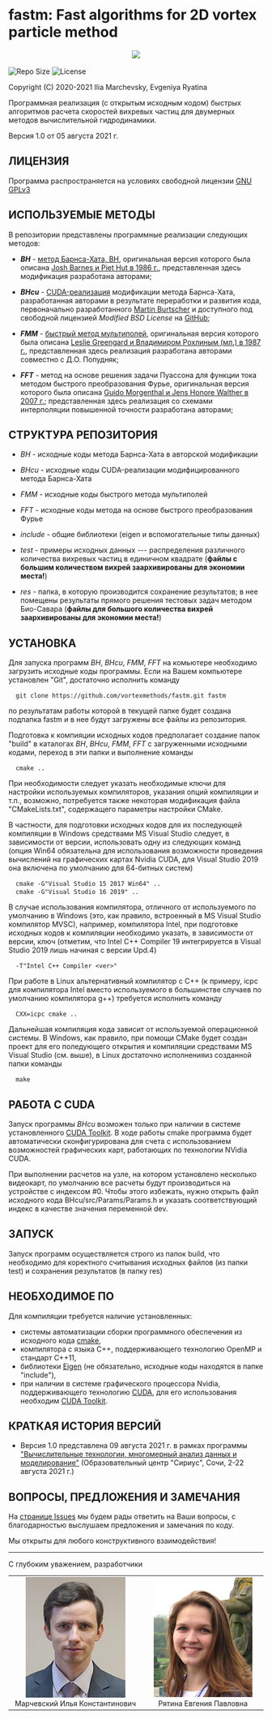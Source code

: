 fastm: Fast algorithms for 2D vortex particle method
====================================================

<p align="center"><img src="https://www.mdpi.com/entropy/entropy-23-00118/article_deploy/html/images/entropy-23-00118-g019-550.jpg"></p>

![Repo Size](https://img.shields.io/github/repo-size/vortexmethods/fastm.svg)
![License](https://img.shields.io/github/license/vortexmethods/fastm.svg)

Copyright (C) 2020-2021 Ilia Marchevsky, Evgeniya Ryatina

Программная реализация (с открытым исходным кодом) быстрых алгоритмов расчета скоростей вихревых частиц для двумерных методов вычислительной гидродинамики.

Версия 1.0 от 05 августа 2021 г.

ЛИЦЕНЗИЯ
--------

Программа распространяется на условиях свободной лицензии [GNU GPLv3](https://www.gnu.org/licenses/gpl.txt)
   
   
ИСПОЛЬЗУЕМЫЕ МЕТОДЫ
-------------------
   
В репозитории представлены программные реализации следующих методов:

* ***BH*** - [метод Барнса-Хата, BH](https://en.wikipedia.org/wiki/Barnes%E2%80%93Hut_simulation), оригинальная версия которого была описана [Josh Barnes и Piet Hut в 1986 г.](https://www.nature.com/articles/324446a0), представленная здесь модификация разработана авторами; 

* ***BHcu*** - [CUDA-реализация](http://cs.txstate.edu/~mb92/papers/gcg11.pdf) модификации метода Барнса-Хата, разработанная авторами в результате переработки и развития кода, первоначально разработанного [Martin Burtscher](https://userweb.cs.txstate.edu/~burtscher/) и доступного под свободной лицензией *Modified BSD License* на [GitHub](https://github.com/IntelligentSoftwareSystems/Galois/tree/master/lonestar/scientific/gpu/barneshut); 

* ***FMM*** - [быстрый метод мультиполей](https://ru.wikipedia.org/wiki/%D0%91%D1%8B%D1%81%D1%82%D1%80%D1%8B%D0%B9_%D0%BC%D0%B5%D1%82%D0%BE%D0%B4_%D0%BC%D1%83%D0%BB%D1%8C%D1%82%D0%B8%D0%BF%D0%BE%D0%BB%D0%B5%D0%B9), оригинальная версия которого была описана [Leslie Greengard и Владимиром Рохлиным (мл.) в 1987 г.](https://www.sciencedirect.com/science/article/pii/0021999187901409), представленная здесь реализация разработана авторами совместно с Д.О. Попудняк;  

* ***FFT*** - метод на основе решения задачи Пуассона для функции тока методом быстрого преобразования Фурье, оригинальная версия которого была описана [Guido Morgenthal и Jens Honore Walther в 2007 г.](https://www.sciencedirect.com/science/article/abs/pii/S004579490700034X); представленная здесь реализация со схемами интерполяции повышенной точности разработана авторами; 


СТРУКТУРА РЕПОЗИТОРИЯ
---------------------

* *BH* - исходные коды метода Барнса-Хата в авторской модификации

* *BHcu* - исходные коды CUDA-реализации модифицированного метода Барнса-Хата

* *FMM* - исходные коды быстрого метода мультиполей

* *FFT* - исходные коды метода на основе быстрого преобразования Фурье

* *include* - общие библиотеки (eigen и вспомогательные типы данных)

* *test* - примеры исходных данных --- распределения различного количества вихревых частиц в единичном квадрате (**файлы с большим количеством вихрей заархивированы для экономии места!**)

* *res* - папка, в которую производится сохранение результатов; в нее помещены результаты прямого решения тестовых задач методом Био-Савара (**файлы для большого количества вихрей заархивированы для экономии места!**)


	 
УСТАНОВКА
---------

Для запуска программ *BH*, *BHcu*, *FMM*, *FFT* на комьютере необходимо загрузить исходные коды программы.
Если на Вашем компьютере установлен "Git", достаточно исполнить команду 

      git clone https://github.com/vortexmethods/fastm.git fastm

по результатам работы которой в текущей папке будет создана подпапка fastm и в нее будут загружены все файлы из репозитория.	  
	  
Подготовка к компияции исходных кодов предполагает создание папок "build" в каталогах *BH*, *BHcu*, *FMM*, *FFT* с загруженными исходными кодами, переход в эти папки и выполнение команды 

      cmake ..
	  
При необходимости следует указать необходимые ключи для настройки используемых компиляторов, указания опций компиляции и т.п., возможно, потребуется также некоторая модификация файла "CMakeLists.txt", содержащего параметры настройки CMake.

В частности, для подготовки исходных кодов для их последующей компиляции в Windows средствами MS Visual Studio следует, в зависимости от версии, использовать одну из следующих команд (опция Win64 обязательна для использования возможности проведения вычислений на графических картах Nvidia CUDA, для Visual Studio 2019 она включена по умолчанию для 64-битных систем)
      
      cmake -G"Visual Studio 15 2017 Win64" ..
      cmake -G"Visual Studio 16 2019" ..
	  

В случае использования компилятора, отличного от используемого по умолчанию в Windows (это, как правило, встроенный в MS Visual Studio компилятор MVSC), например, компилятора Intel, при подготовке исходных кодов к компиляции необходимо указать, в зависимости от версии, ключ (отметим, что Intel C++ Compiler 19 интегрируется в Visual Studio 2019 лишь начиная с версии Upd.4)
      
	  -T"Intel C++ Compiler <ver>"

При работе в Linux альтернативный компилятор с C++ (к примеру, icpc для компилятора Intel вместо используемого в большинстве случаев по умолчанию компилятора g++) требуется исполнить команду

      CXX=icpc cmake ..

Дальнейшая компиляция кода зависит от используемой операционной системы. В Windows, как правило, при помощи CMake будет создан проект для его поледующего открытия и компиляции средствами MS Visual Studio (см. выше), в Linux достаточно исполненияиз созданной папки команды

      make

	 
РАБОТА С CUDA
-------------
	 
Запуск программы *BHcu* возможен только при наличии в системе установленного [CUDA Toolkit](https://developer.nvidia.com/cuda-toolkit). В ходе работы cmake программа будет автоматически сконфигурирована для счета с использованием возможностей графических карт, работающих по технологии NVidia CUDA.
 
При выполнении расчетов на узле, на котором установлено несколько видеокарт, по умолчанию все расчеты будут производиться на устройстве с индексом #0. Чтобы этого избежать, нужно открыть файл исходного кода BHcu/src/Params/Params.h и указать соответствующий индекс в качестве значения переменной dev.
	  
	  
ЗАПУСК
------	  
	  	  
Запуск программ осуществляется строго из папок build, что необходимо для коректного считывания исходных файлов (из папки test) и сохранения результатов (в папку res)


НЕОБХОДИМОЕ ПО
--------------

Для компиляции требуется наличие установленных: 

* системы автоматизации сборки программного обеспечения из исходного кода [cmake](https://cmake.org/),
* компилятора с языка C++, поддерживающего технологию OpenMP и стандарт С++11,
* библиотеки [Eigen](http://eigen.tuxfamily.org) (не обязательно, исходные коды находятся в папке "include"),
* при наличии в системе графического процессора Nvidia, поддерживающего технологию [CUDA](https://ru.wikipedia.org/wiki/CUDA), для его использования необходим [CUDA Toolkit](https://developer.nvidia.com/cuda-toolkit).


КРАТКАЯ ИСТОРИЯ ВЕРСИЙ
----------------------

* Версия 1.0 представлена 09 августа 2021 г. в рамках программы ["Вычислительные технологии, многомерный анализ данных и моделирование"](https://sochisirius.ru/obuchenie/graduates/smena901/4333) (Образовательный центр "Сириус", Сочи, 2-22 августа 2021 г.)


ВОПРОСЫ, ПРЕДЛОЖЕНИЯ И ЗАМЕЧАНИЯ
--------------------------------

На [странице Issues](https://github.com/vortexmethods/fastm/issues) мы будем рады ответить на Ваши вопросы, с благодарностью выслушаем предложения и замечания по коду.

Мы открыты для любого конструктивного взаимодействия!


---
С глубоким уважением,
разработчики

<table width="500" border="0" cellpadding="5">

<tr>

<td align="center" valign="center" width="20%">
<img src="https://raw.githubusercontent.com/vortexmethods/VM2D/master/docs/_static/authors/Marchevsky.jpg" alt="Марчевский И.К."/>
<br />
Марчевский Илья Константинович
</td>

<td align="center" valign="center" width="20%">
<img src="https://raw.githubusercontent.com/vortexmethods/VM2D/master/docs/_static/authors/Ryatina.jpg" alt="Рятина Е.П."/>
<br />
Рятина Евгения Павловна
</td>

</tr>

</table>







